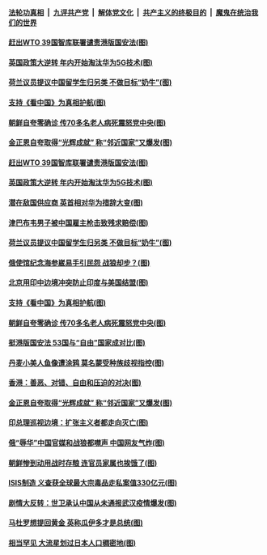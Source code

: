 

####  [法轮功真相](../../../../basic/blob/master/README.md?t=07051402) &nbsp;|&nbsp; [九评共产党](../../../../9ping.md/blob/master/README.md?t=07051402) &nbsp;|&nbsp; [解体党文化](../../../../jtdwh.md/blob/master/README.md?t=07051402)  &nbsp;|&nbsp; [共产主义的终极目的](../../../../gczydzjmd.md/blob/master/README.md?t=07051402) &nbsp;|&nbsp; [魔鬼在统治我们的世界](../../../../mgztzwmdsj.md/blob/master/README.md?t=07051402) 

#### [赶出WTO 39国智库联署谴责港版国安法(图)](../pages/p9/938659.md?t=07051402) 

#### [英国政策大逆转 年内开始淘汰华为5G技术(图)](../pages/p9/938705.md?t=07051402) 

#### [荷兰议员提议中国留学生归另类 不做目标“奶牛”(图)](../pages/p9/938694.md?t=07051402) 

#### [支持《看中国》为真相护航(图)](../pages/p9/938602.md?t=07051402) 

#### [朝鲜自夸零确诊 传70多名老人病死震怒党中央(图)](../pages/p9/938564.md?t=07051402) 

#### [金正恩自夸取得“光辉成就” 称“邻近国家”又爆发(图)](../pages/p9/938572.md?t=07051402) 

#### [赶出WTO 39国智库联署谴责港版国安法(图)](../pages/p9/938659.md?t=07051402) 

#### [英国政策大逆转 年内开始淘汰华为5G技术(图)](../pages/p9/938705.md?t=07051402) 

#### [潜在敌国供应商 英首相对华为措辞大变(图)](../pages/p9/938654.md?t=07051402) 

#### [津巴布韦男子被中国雇主枪击致残求赔偿(图)](../pages/p9/938697.md?t=07051402) 

#### [荷兰议员提议中国留学生归另类 不做目标“奶牛”(图)](../pages/p9/938694.md?t=07051402) 

#### [俄使馆纪念海参崴易手引民怨 战狼却步？(图)](../pages/p9/938648.md?t=07051402) 

#### [北京用印中边境冲突防止印度与美国结盟(图)](../pages/p9/938646.md?t=07051402) 

#### [支持《看中国》为真相护航(图)](../pages/p9/938602.md?t=07051402) 

#### [朝鲜自夸零确诊 传70多名老人病死震怒党中央(图)](../pages/p9/938564.md?t=07051402) 

#### [挺港版国安法 53国与“自由”国家成对比(图)](../pages/p9/938558.md?t=07051402) 

#### [丹麦小美人鱼像遭涂鸦 莫名蒙受种族歧视指控(图)](../pages/p9/938595.md?t=07051402) 

#### [香港：善恶、对错、自由和压迫的对决(图)](../pages/p9/938594.md?t=07051402) 

#### [金正恩自夸取得“光辉成就” 称“邻近国家”又爆发(图)](../pages/p9/938572.md?t=07051402) 

#### [印总理巡视边境：扩张主义者都走向灭亡(图)](../pages/p9/938560.md?t=07051402) 

#### [俄“辱华”中国官媒和战狼都噤声 中国网友气炸(图)](../pages/p9/938534.md?t=07051402) 

#### [朝鲜惨到动用战时存粮 连官员家属也挨饿了(图)](../pages/p9/938446.md?t=07051402) 

#### [ISIS制造 义查获全球最大宗毒品走私案值330亿元(图)](../pages/p9/938440.md?t=07051402) 

#### [剧情大反转：世卫承认中国从未通报武汉疫情爆发(图)](../pages/p9/938502.md?t=07051402) 

#### [马杜罗想提回黄金 英称瓜伊多才是总统(图)](../pages/p9/938498.md?t=07051402) 

#### [相当罕见 大流星划过日本人口稠密地(图)](../pages/p9/938447.md?t=07051402) 

